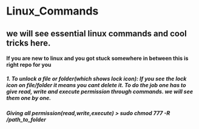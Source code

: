 # Linux_Commands
## we will see essential linux commands and cool tricks here. 
#### If you are new to linux and you got stuck somewhere in between this is right repo for you
##### 1. To unlock a file or folder(which shows lock icon): If you see the lock icon on file/folder it means you cant delete it. To do the job one has to give read, write and execute permission through commands. we will see them one by one.

##### Giving all permission(read,write,execute) > sudo chmod 777 -R /path_to_folder
       
